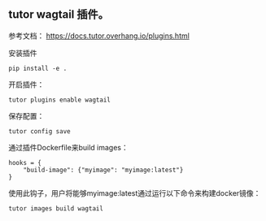## tutor wagtail 插件。

参考文档： https://docs.tutor.overhang.io/plugins.html

安装插件

    pip install -e .

开启插件：

    tutor plugins enable wagtail
 
保存配置：

    tutor config save 

通过插件Dockerfile来build images： 

    hooks = {
        "build-image": {"myimage": "myimage:latest"}
    }
    
使用此钩子，用户将能够myimage:latest通过运行以下命令来构建docker镜像：

    tutor images build wagtail






